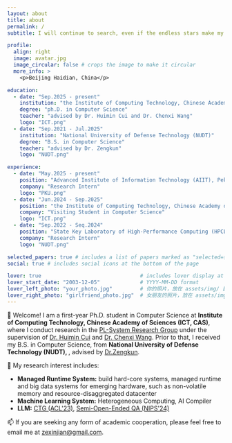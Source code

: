 ```yaml
---
layout: about
title: about
permalink: /
subtitle: I will continue to search, even if the endless stars make my search hopeless, even if I am alone.

profile:
  align: right
  image: avatar.jpg
  image_circular: false # crops the image to make it circular
  more_info: >
    <p>Beijing Haidian, China</p>

education:
  - date: "Sep.2025 - present"
    institution: "the Institute of Computing Technology, Chinese Academy of Sciences (ICT, CAS) "
    degree: "ph.D. in Computer Science"
    teacher: "advised by Dr. Huimin Cui and Dr. Chenxi Wang"
    logo: "ICT.png"
  - date: "Sep.2021 - Jul.2025"
    institution: "National University of Defense Technology (NUDT)"
    degree: "B.S. in Computer Science"
    teacher: "advised by Dr. Zengkun"
    logo: "NUDT.png"

experience:
  - date: "May.2025 - present"
    position: "Advanced Institute of Information Technology (AIIT), Peking University"
    company: "Research Intern"
    logo: "PKU.png"
  - date: "Jun.2024 - Sep.2025"
    position: "the Institute of Computing Technology, Chinese Academy of Sciences (ICT, CAS) "
    company: "Visiting Student in Computer Science"
    logo: "ICT.png"
  - date: "Sep.2022 - Seq.2024"
    position: "State Key Laboratory of High-Performance Computing (HPCL), NUDT"
    company: "Research Intern"
    logo: "NUDT.png"

selected_papers: true # includes a list of papers marked as "selected={true}"
social: true # includes social icons at the bottom of the page

lover: true                                # includes lover display at the bottom of the page
lover_start_date: "2003-12-05"             # YYYY-MM-DD format
lover_left_photo: "your_photo.jpg"         # 你的照片，放在 assets/img/ 目录下
lover_right_photo: "girlfriend_photo.jpg"  # 女朋友的照片，放在 assets/img/ 目录下
---
```


👋 Welcome! I am a first-year Ph.D. student in Computer Science at <b>Institute of Computing Technology, Chinese Academy of Sciences (ICT, CAS)</b>, where I conduct research in the <a href="https://github.com/ICTPLSys">PL-System Research Group</a> under the supervision of <a href="https://cuihuimin.github.io/">Dr. Huimin Cui</a> and <a href="https://wangchenxi7.github.io/home/">Dr. Chenxi Wang</a>. Prior to that, I received my B.S. in Computer Science, from <b>National University of Defense Technology (NUDT), </b>, advised by <a href="">Dr.Zengkun</a>.

🤔 My research interest includes:
- <b>Managed Runtime System:</b> build hard-core systems, managed runtime and big data systems for emerging hardware, such as non-volatile memory and resource-disaggregated datacenter
- <b>Machine Learning System:</b> Heterogeneous Computing, AI Compiler
- <b>LLM:</b> <a href="https://aclanthology.org/2023.findings-acl.530/">CTG (ACL'23)</a>, <a href="https://dl.acm.org/doi/10.5555/3737916.3740736">Semi-Open-Ended QA (NIPS'24)</a>

📫 If you are seeking any form of academic cooperation, please feel free to email me at <a href="">zexinjian@gmail.com</a>.
